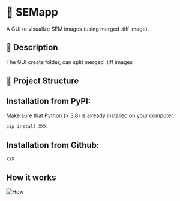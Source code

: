 # 📘 SEMapp

A GUI to visualize SEM images (using merged .tiff image). 

## 🧪 Description

The GUI create folder, can split merged .tiff images


## 📂 Project Structure

## Installation from PyPI:

Make sure that Python (> 3.8) is already installed on your computer.

```bash
pip install XXX
```

## Installation from Github:

```bash
XXX
```
## How it works


![How](https://github.com/user-attachments/assets/c1d3bc8b-aebb-4d0c-869d-770910bd123a)
